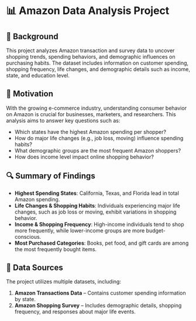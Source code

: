 # 📊 Amazon Data Analysis Project

## 📌 Background
This project analyzes Amazon transaction and survey data to uncover shopping trends, spending behaviors, and demographic influences on purchasing habits. The dataset includes information on customer spending, shopping frequency, life changes, and demographic details such as income, state, and education level.

## 🎯 Motivation
With the growing e-commerce industry, understanding consumer behavior on Amazon is crucial for businesses, marketers, and researchers. This analysis aims to answer key questions such as:
- Which states have the highest Amazon spending per shopper?
- How do major life changes (e.g., job loss, moving) influence spending habits?
- What demographic groups are the most frequent Amazon shoppers?
- How does income level impact online shopping behavior?

## 🔍 Summary of Findings
- **Highest Spending States**: California, Texas, and Florida lead in total Amazon spending.
- **Life Changes & Shopping Habits**: Individuals experiencing major life changes, such as job loss or moving, exhibit variations in shopping behavior.
- **Income & Shopping Frequency**: High-income individuals tend to shop more frequently, while lower-income groups are more budget-conscious.
- **Most Purchased Categories**: Books, pet food, and gift cards are among the most frequently bought items.

## 📂 Data Sources
The project utilizes multiple datasets, including:
1. **Amazon Transactions Data** – Contains customer spending information by state.
2. **Amazon Shopping Survey** – Includes demographic details, shopping frequency, and responses about major life events.

